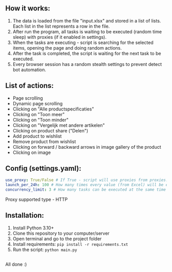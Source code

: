 ## How it works:

1) The data is loaded from the file "input.xlsx" and stored in a list of lists. Each list in the list represents a row in the file.
2) After run the program, all tasks is waiting to be executed (random time sleep) with proxies (if it enabled in settings). 
3) When the tasks are executing - script is searching for the selected items, opening the page and doing random actions. 
4) After the task is completed, the script is waiting for the next task to be executed.
5) Every browser session has a random stealth settings to prevent detect bot automation.


## List of actions:
* Page scrolling
* Dynamic page scrolling
* Clicking on "Alle productspecificaties"
* Clicking on "Toon meer"
* Clicking on "Toon minder"
* Clicking on "Vergelijk met andere artikelen"
* Clicking on product share ("Delen")
* Add product to wishlist
* Remove product from wishlist
* Clicking on forward / backward arrows in image gallery of the product
* Clicking on image


## Config (settings.yaml):
~~~yaml
use_proxy: True/False # If True - script will use proxies from proxies.txt file, format "ip:port:user:pass"
launch_per_24h: 100 # How many times every value (from Excel) will be executed per 24 hours
concurrency_limit: 3 # How many tasks can be executed at the same time (Threads)
~~~
Proxy supported type - HTTP


## Installation:
1) Install Python 3.10+
2) Clone this repository to your computer/server
3) Open terminal and go to the project folder
4) Install requirements: `pip install -r requirements.txt`
5) Run the script: `python main.py`

##
All done :)